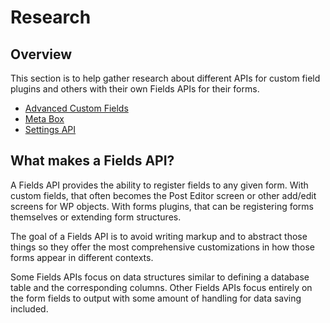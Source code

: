 # Research

## Overview

This section is to help gather research about different APIs for custom field plugins and others with their own Fields
APIs for their forms.

* [Advanced Custom Fields](research/advanced-custom-fields.md)
* [Meta Box](research/meta-box.md)
* [Settings API](research/settings-api.md)

## What makes a Fields API?

A Fields API provides the ability to register fields to any given form. With custom fields, that often becomes the Post
Editor screen or other add/edit screens for WP objects. With forms plugins, that can be registering forms themselves or
extending form structures.

The goal of a Fields API is to avoid writing markup and to abstract those things so they offer the most comprehensive
customizations in how those forms appear in different contexts.

Some Fields APIs focus on data structures similar to defining a database table and the corresponding columns. Other
Fields APIs focus entirely on the form fields to output with some amount of handling for data saving included.